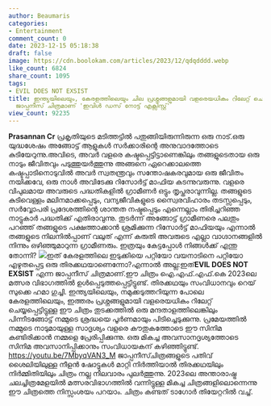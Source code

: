 ```yaml
---
author: Beaumaris
categories:
- Entertainment
comment_count: 0
date: 2023-12-15 05:18:38
draft: false
image: https://cdn.boolokam.com/articles/2023/12/qdqdddd.webp
like_count: 6824
share_count: 1095
tags:
- EVIL DOES NOT EXSIST
title: ഇന്ത്യയിലെയും, കേരളത്തിലെയും ചില പ്രശ്നങ്ങളുമായി വളരെയധികം റിലേറ്റ് ചെയ്യപ്പെട്ടിട്ടുള്ള
  ജാപ്പനീസ് ചിത്രമാണ് 'ഇവിൾ ഡസ് നോട്ട് എക്സിസ്റ്റ്'
view_count: 92235
---
```


**Prasannan Cr** പ്രകൃതിയുടെ മടിത്തട്ടിൽ പതുങ്ങിയിരുന്നിരുന്ന ഒരു നാട്.ഒരു യുദ്ധശേഷം അങ്ങോട്ട് ആളുകൾ സർക്കാരിന്റെ അനുവാദത്തോടെ കുടിയേറുന്നു.അവിടെ, അവർ വളരെ കഷ്ടപ്പെട്ടിട്ടാണെങ്കിലും തങ്ങളുടെതായ ഒരു നാടും ജീവിതവും പടുത്തുയർത്തുന്നു അങ്ങനെ ഏറെക്കാലത്തെ കഷ്ടപ്പാടിനൊടുവിൽ അവർ സ്വതന്ത്രവും സന്തോഷകരവുമായ ഒരു ജീവിതം നയിക്കവേ, ഒരു നാൾ അവിടേക്കു റിസോർട്ട് മാഫിയ കടന്നുവരുന്നു. വളരെ വിപുലമായ അവരുടെ പദ്ധതികളിൽ ഗ്രാമീണർ ഒട്ടും തൃപ്തരാവുന്നില്ല. തങ്ങളുടെ കുടിവെള്ളം മലിനമാക്കപ്പെടും, വന്യജീവികളുടെ സ്വൈരവിഹാരം തടസ്സപ്പെടും, സർവ്വോപരി പ്രദേശത്തിന്റെ ശാന്തത നഷ്ടപ്പെടും എന്നെല്ലാം തിരിച്ചറിഞ്ഞ നാട്ടുകാർ പദ്ധതിക്ക് എതിരാവുന്നു. തുടർന്ന് അങ്ങോട്ട് ഗ്രാമീണരെ പലതും പറഞ്ഞ് തങ്ങളുടെ പക്ഷത്താക്കാൻ ശ്രമിക്കുന്ന റിസോർട്ട് മാഫിയയും എന്നാൽ തങ്ങളുടെ നിലനിൽപ്പാണ് വലുത് എന്ന് കരുതി അവരുടെ എല്ലാ വാഗ്ദാനങ്ങളിൽ നിന്നും ഒഴിഞ്ഞുമാറുന്ന ഗ്രാമീണരും. ഇത്രയും കേട്ടപ്പോൾ നിങ്ങൾക്ക് എന്തു തോന്നി? ![](https://cdn.boolokam.com/articles/2023/12/qdqdddd.webp)ഇത് കേരളത്തിലെ ഇടുക്കിയെ പറ്റിയോ വയനാടിനെ പറ്റിയോ എഴുതപ്പെട്ട ഒരു തിരക്കഥയാണെന്നോ?എന്നാൽ അല്ല:ഇത്**EVIL DOES NOT EXSIST** എന്ന ജാപ്പനീസ് ചിത്രമാണ്.ഈ ചിത്രം ഐ.എഫ്.എഫ്.കെ 2023ലെ മത്സര വിഭാഗത്തിൽ ഉൾപ്പെടുത്തപ്പെട്ടിട്ടുണ്ട്. തിരക്കഥയും സംവിധാനവും റെയ് സുക്കെ ഹമാ ഗുച്ചി. ഇന്ത്യയിലെയും, നമുക്കടുത്തറിയുന്ന പോലെ കേരളത്തിലെയും, ഇത്തരം പ്രശ്നങ്ങളുമായി വളരെയധികം റിലേറ്റ് ചെയ്യപ്പെട്ടിട്ടുള്ള ഈ ചിത്രം തുടക്കത്തിൽ ഒരു മന്ദതാളത്തിലെങ്കിലും പിന്നീടങ്ങോട്ട് നമ്മുടെ ശ്രദ്ധയെ പൂർണമായും പിടിച്ചെടുക്കുന്നു. പ്രമേയത്തിൽ നമ്മുടെ നാടുമായുള്ള സാദൃശ്യം വളരെ കൗതുകത്തോടെ ഈ സിനിമ കണ്ടിരിക്കാൻ നമ്മളെ പ്രേരിപ്പിക്കുന്നു. ഒരു മികച്ച അവസാനദൃശ്യത്തോടെ സിനിമ അവസാനിപ്പിക്കാനും സംവിധായകന് കഴിഞ്ഞിട്ടുണ്ട്. https://youtu.be/7MbyqVAN3_M ജാപ്പനീസ്ചിത്രങ്ങളുടെ പതിവ് ശൈലിയിലുള്ള നീളൻ ഷോട്ടുകൾ മാറ്റി നിർത്തിയാൽ തിരക്കഥയിലും നിർമ്മിതിയിലും ചിത്രം നല്ല നിലവാരം പുലർത്തുന്നു. 2023ലെ അന്താരാഷ്ട്ര ചലച്ചിത്രമേളയിൽ മത്സരവിഭാഗത്തിൽ വന്നിട്ടുള്ള മികച്ച ചിത്രങ്ങളിലൊന്നെന്നു ഈ ചിത്രത്തെ നിസ്സംശയം പറയാം. ചിത്രം കണ്ടത് ടാഗോർ തിയേറ്ററിൽ വച്ച്.